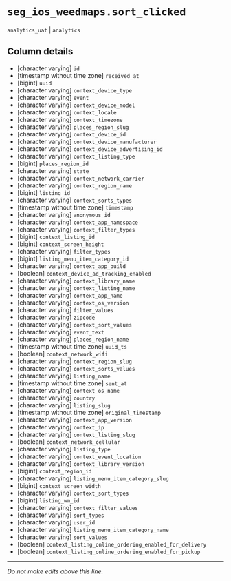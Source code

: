 # `seg_ios_weedmaps.sort_clicked`
`analytics_uat` | `analytics`

## Column details
* [character varying] `id`
* [timestamp without time zone] `received_at`
* [bigint]    `uuid`
* [character varying] `context_device_type`
* [character varying] `event`
* [character varying] `context_device_model`
* [character varying] `context_locale`
* [character varying] `context_timezone`
* [character varying] `places_region_slug`
* [character varying] `context_device_id`
* [character varying] `context_device_manufacturer`
* [character varying] `context_device_advertising_id`
* [character varying] `context_listing_type`
* [bigint]    `places_region_id`
* [character varying] `state`
* [character varying] `context_network_carrier`
* [character varying] `context_region_name`
* [bigint]    `listing_id`
* [character varying] `context_sorts_types`
* [timestamp without time zone] `timestamp`
* [character varying] `anonymous_id`
* [character varying] `context_app_namespace`
* [character varying] `context_filter_types`
* [bigint]    `context_listing_id`
* [bigint]    `context_screen_height`
* [character varying] `filter_types`
* [bigint]    `listing_menu_item_category_id`
* [character varying] `context_app_build`
* [boolean]   `context_device_ad_tracking_enabled`
* [character varying] `context_library_name`
* [character varying] `context_listing_name`
* [character varying] `context_app_name`
* [character varying] `context_os_version`
* [character varying] `filter_values`
* [character varying] `zipcode`
* [character varying] `context_sort_values`
* [character varying] `event_text`
* [character varying] `places_region_name`
* [timestamp without time zone] `uuid_ts`
* [boolean]   `context_network_wifi`
* [character varying] `context_region_slug`
* [character varying] `context_sorts_values`
* [character varying] `listing_name`
* [timestamp without time zone] `sent_at`
* [character varying] `context_os_name`
* [character varying] `country`
* [character varying] `listing_slug`
* [timestamp without time zone] `original_timestamp`
* [character varying] `context_app_version`
* [character varying] `context_ip`
* [character varying] `context_listing_slug`
* [boolean]   `context_network_cellular`
* [character varying] `listing_type`
* [character varying] `context_event_location`
* [character varying] `context_library_version`
* [bigint]    `context_region_id`
* [character varying] `listing_menu_item_category_slug`
* [bigint]    `context_screen_width`
* [character varying] `context_sort_types`
* [bigint]    `listing_wm_id`
* [character varying] `context_filter_values`
* [character varying] `sort_types`
* [character varying] `user_id`
* [character varying] `listing_menu_item_category_name`
* [character varying] `sort_values`
* [boolean]   `context_listing_online_ordering_enabled_for_delivery`
* [boolean]   `context_listing_online_ordering_enabled_for_pickup`

-------------------------------------------------------------------------------
*Do not make edits above this line.*
